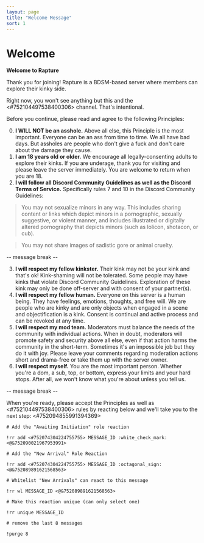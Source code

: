 ```yaml
---
layout: page
title: "Welcome Message"
sort: 1
---
```


# Welcome

**__Welcome to Rapture__**

Thank you for joining!  Rapture is a BDSM-based server where members can explore their kinky side.

Right now, you won't see anything but this and the <#752104497538400306> channel.  That's intentional.

Before you continue, please read and agree to the following Principles:

0.  **I WILL NOT be an asshole.**  Above all else, this Principle is the most important.  Everyone can be an ass from time to time.  We all have bad days.  But assholes are people who don't give a fuck and don't care about the damage they cause.
1.  **I am 18 years old or older.**  We encourage all legally-consenting adults to explore their kinks.  If you are underage, thank you for visiting and please leave the server immediately.  You are welcome to return when you are 18.
2.  **I will follow all Discord Community Guidelines as well as the Discord Terms of Service.**  Specifically rules 7 and 10 in the Discord Community Guidelines:
> You may not sexualize minors in any way. This includes sharing content or links which depict minors in a pornographic, sexually suggestive, or violent manner, and includes illustrated or digitally altered pornography that depicts minors (such as lolicon, shotacon, or cub).

> You may not share images of sadistic gore or animal cruelty.

-- message break --

3.  **I will respect my fellow kinkster.**  Their kink may not be your kink and that's ok!  Kink-shaming will not be tolerated.  Some people may have kinks that violate Discord Community Guidelines.  Exploration of these kink may only be done off-server and with consent of your partner(s).
4.  **I will respect my fellow human.**  Everyone on this server is a human being.  They have feelings, emotions, thoughts, and free will.  We are people who are kinky and are only objects when engaged in a scene and objectification is a kink.  Consent is continual and active process and can be revoked at any time.
5.  **I will respect my mod team.**  Moderators must balance the needs of the community with individual actions.  When in doubt, moderators will promote safety and security above all else, even if that action harms the community in the short-term.  Sometimes it's an impossible job but they do it with joy.  Please leave your comments regarding moderation actions short and drama-free or take them up with the server owner.
6.  **I will respect myself.**  You are the most important person.  Whether you're a dom, a sub, top, or bottom, express your limits and your hard stops.  After all, we won't know what you're about unless you tell us.

-- message break --

When you're ready, please accept the Principles as well as <#752104497538400306> rules by reacting below and we'll take you to the next step: <#752094855991394369>

```
# Add the "Awaiting Initiation" role reaction

!rr add <#752074304224755755> MESSAGE_ID :white_check_mark: <@&752090021967953991>

# Add the "New Arrival" Role Reaction

!rr add <#752074304224755755> MESSAGE_ID :octagonal_sign: <@&752089891621568563>

# Whitelist "New Arrivals" can react to this message

!rr wl MESSAGE_ID <@&752089891621568563>

# Make this reaction unique (can only select one)

!rr unique MESSAGE_ID

# remove the last 8 messages

!purge 8
```
